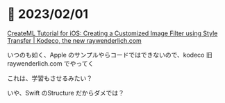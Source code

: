 # 📝 2023/02/01

[CreateML Tutorial for iOS: Creating a Customized Image Filter using Style Transfer | Kodeco, the new raywenderlich.com](https://www.kodeco.com/34375110-createml-tutorial-for-ios-creating-a-customized-image-filter-using-style-transfer)

いつのも如く、Apple のサンプルやらコードではできないので、kodeco 旧raywenderlich.com でやってく


これは、学習もさせるみたい？


いや、Swift のStructure だからダメでは？


